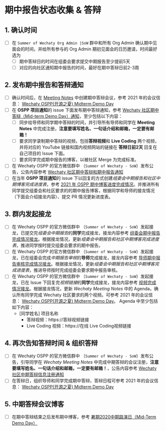 # 期中报告状态收集 & 答辩

## 1. 确认时间

- [ ] 在 `Summer of Wechaty Org Admin |SoW` 群中和所有 Org Admin 确认期中见面会的时间，并给所有参与的 Org Admin 期初见面会的日历邀请，时间最好选为
  - [ ] 期中答辩日的时间在组委会要求提交中期报告至少提前5天
  - [ ] 对应的向社区通知期中报告的时间，最好在期中答辩日前2-3周

## 2. 发布期中报告和答辩通知

- [ ] 确认时间后，在 [Meeting Notes](https://docs.google.com/document/d/1fVCk8qRYc4RKGMf2UY5HOe07hEhPUOpGC34v88GEFJg/edit) 中创建期中答辩会议，参考 2021 年的会议信息： [Wechaty OSPP(开源之夏) Midterm Demo Day](https://docs.google.com/document/d/1fVCk8qRYc4RKGMf2UY5HOe07hEhPUOpGC34v88GEFJg/edit#heading=h.5ztnno5qivcb)
- [ ] 在 **OSPP 项目通知**的 issue 下面发布期中答辩通知，参考 [Wechaty 社区期中答辩（Mid-term Demo Day）通知](https://github.com/wechaty/summer/issues/79#issuecomment-899086777)，至少包括以下内容：
  - [ ] 同步给导师和同学期中答辩的时间，并引导所有导师和同学在 **Meeting Notes** 中完成注册，**注意要填写姓名、一句话介绍和邮箱，一定要有邮箱！**
  - [ ] 要求同学录制期中答辩的视频，包括**答辩视频**和 **Live Coding** 两个视频，并将对应的 YouTube 链接和国内视频网站的链接在 **答辩日前2天** 回复在自己项目的 Issue 下面。
  - [ ] 要求同学完成期中报告的博客，以被社区 Merge 为完成标准。
- [ ] 在 Wechaty OSPP 的官方微信群中 （`Summer of Wechaty - SoW`）发布公告，公告内容参考 [Wechaty 社区期中答辩和期中报告通知](template/announcement-mid-term-report-template.txt)
- [ ] 在当年 **OSPP 项目通知**的 issue 下以回复的方式创建*组委会中期报告和社区中期博客完成进度表*，参考 [2021 年 OSPP 期中博客进度完成情况](https://github.com/wechaty/summer/issues/79#issuecomment-899023310)。并推进所有同学提交组委会和社区要求的的期中报告博客，根据同学和导师的接龙情况（下面会介绍接龙内容）、提交 PR 情况更新进度表。

## 3. 群内发起接龙

- [ ] 在 Wechaty OSPP 的官方微信群中 （`Summer of Wechaty - SoW`）发起接龙，已提交完*组委会中期报告*的**同学**完成接龙，接龙内容参考 [组委会期中报告完成情况接龙](template/fan-tan-mid-report-student-template.txt)。根据接龙情况，更新*组委会中期报告和社区中期博客完成进度表*，推进同学按时提交组委会要求的期中报告。
- [ ] 在 Wechaty OSPP 的官方微信群中 （`Summer of Wechaty - SoW`）发起接龙，已在组委会完成*中期报告审核*的**导师**完成接龙，接龙内容参考 [导师期中报告审核完成情况接龙](template/fan-tan-mid-report-mentor-template.txt)。根据接龙情况，更新*组委会中期报告和社区中期博客完成进度表*，推进导师按时完成组委会要求期中报告审核。
- [ ] 在 Wechaty OSPP 的官方微信群中 （`Summer of Wechaty - SoW`）发起接龙，已在 Issue 下回复完*视频链接*的**同学**完成接龙，接龙内容参考 [视频完成情况接龙](template/fan-tan-mid-report-video-template.txt)。根据接龙情况，更新 *Wechaty Meeting Notes* 中的 Agenda，确认所有同学完成 Wechaty 社区要求的两个视频。可参考 2021 年的会议信息： [Wechaty OSPP(开源之夏) Midterm Demo Day](https://docs.google.com/document/d/1fVCk8qRYc4RKGMf2UY5HOe07hEhPUOpGC34v88GEFJg/edit#heading=h.5ztnno5qivcb)。 Agenda 中至少包括如下内容：
  - [同学姓名] 项目名称
    - 答辩视频：https://答辩视频链接
    - Live Coding 视频：https://在线 Live Coding视频链接

## 4. 再次告知答辩时间 & 组织答辩

- [ ] 在 Wechaty OSPP 的官方微信群中 （`Summer of Wechaty - SoW`）发布公告，引导同学在 *Wechaty Meeting Notes* 中完成中期答辩的会议注册，**注意要填写姓名、一句话介绍和邮箱，一定要有邮箱！**，公告内容参考 [Wechaty 社区中期答辩信息注册通知](template/announcement-mid-term-meeting-template.txt)
- [ ] 在答辩日，组织导师和同学完成期中答辩，答辩日程可参考 2021 年的会议信息： [Wechaty OSPP(开源之夏) Midterm Demo Day](https://docs.google.com/document/d/1fVCk8qRYc4RKGMf2UY5HOe07hEhPUOpGC34v88GEFJg/edit#heading=h.5ztnno5qivcb)

## 5. 中期答辩会议博客

- [ ] 在期中答辩结束之后发布期中博客，参考 [暑期2020中期路演日（Mid-Term Demo Day）](https://wechaty.js.org/2020/08/22/summer-2020-wechaty-soc-midterm-demo-day/)

